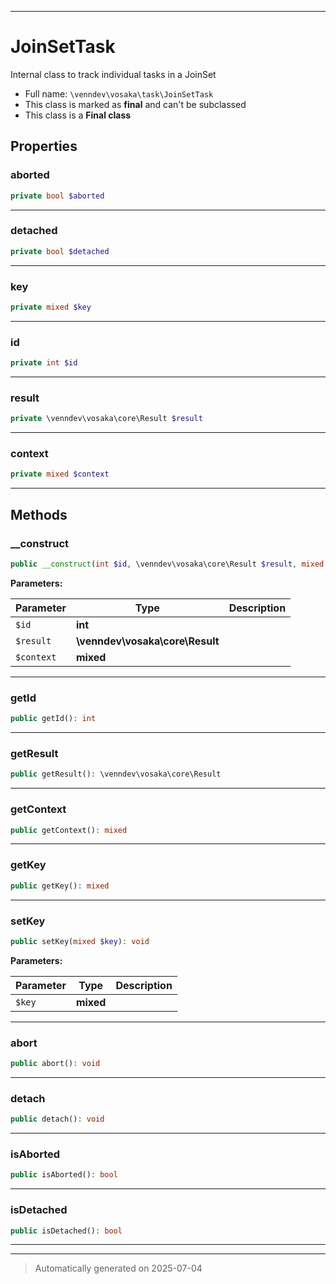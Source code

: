 ***

# JoinSetTask

Internal class to track individual tasks in a JoinSet



* Full name: `\venndev\vosaka\task\JoinSetTask`
* This class is marked as **final** and can't be subclassed
* This class is a **Final class**



## Properties


### aborted



```php
private bool $aborted
```






***

### detached



```php
private bool $detached
```






***

### key



```php
private mixed $key
```






***

### id



```php
private int $id
```






***

### result



```php
private \venndev\vosaka\core\Result $result
```






***

### context



```php
private mixed $context
```






***

## Methods


### __construct



```php
public __construct(int $id, \venndev\vosaka\core\Result $result, mixed $context = null): mixed
```








**Parameters:**

| Parameter | Type | Description |
|-----------|------|-------------|
| `$id` | **int** |  |
| `$result` | **\venndev\vosaka\core\Result** |  |
| `$context` | **mixed** |  |





***

### getId



```php
public getId(): int
```












***

### getResult



```php
public getResult(): \venndev\vosaka\core\Result
```












***

### getContext



```php
public getContext(): mixed
```












***

### getKey



```php
public getKey(): mixed
```












***

### setKey



```php
public setKey(mixed $key): void
```








**Parameters:**

| Parameter | Type | Description |
|-----------|------|-------------|
| `$key` | **mixed** |  |





***

### abort



```php
public abort(): void
```












***

### detach



```php
public detach(): void
```












***

### isAborted



```php
public isAborted(): bool
```












***

### isDetached



```php
public isDetached(): bool
```












***


***
> Automatically generated on 2025-07-04
